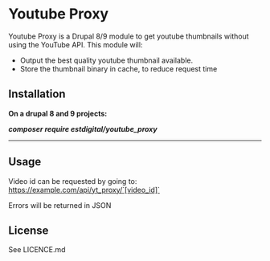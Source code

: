 # Youtube Proxy

Youtube Proxy is a Drupal 8/9 module to get youtube thumbnails without using the YouTube API.
This module will:

- Output the best quality youtube thumbnail available.
- Store the thumbnail binary in cache, to reduce request time

## Installation

**On a drupal 8 and 9 projects:**

***composer require estdigital/youtube_proxy***
___

## Usage

Video id can be requested by going to:  
https://example.com/api/yt_proxy/`[video_id]`  

Errors will be returned in JSON

## License

See LICENCE.md